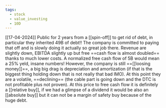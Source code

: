 ```yaml
---
tags:
  - stock
  - value_investing
  - 10D
---
```

[[17-04-2024]]
Public for 2 years from a [[spin-off]] to get rid of debt, in particular they inherited 49B of debt!!
The company is committed to paying that off and is slowly doing it actually so great job there.
Revenue are slightly down, EBITDA slightly up but free ==cash flow is almost doubled== thanks to much lower costs.
A normalized free cash flow of 5B would mean a 25% yeld, insane numbers!
However, the company is still ==[[loosing money]]==, a big big drag is depreciation and amortization (if that is the biggest thing holding down that is not really that bad IMO).
At this point they are a volatile, ==declining== (the cable part is going down and the DTC is not profitable plus not proven).
At this price to free cash flow it is definitely a [[relative buy]], if we had a glimpse of a dividend it would be also an [[absolute buy]] but it can not be a margin of safety buy because of the huge debt.